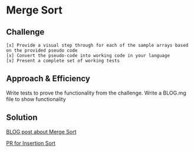 # Merge Sort

## Challenge

    [x] Provide a visual step through for each of the sample arrays based on the provided pseudo code
    [x] Convert the pseudo-code into working code in your language
    [x] Present a complete set of working tests

## Approach & Efficiency

Write tests to prove the functionality from the challenge.
Write a BLOG.mg file to show functionality

## Solution

[BLOG post about Merge Sort](./merge_sort/merge_sort.py)

[PR for Insertion Sort](https://github.com/NyxofDarkness/data-structures-and-algorithms/pull/49)